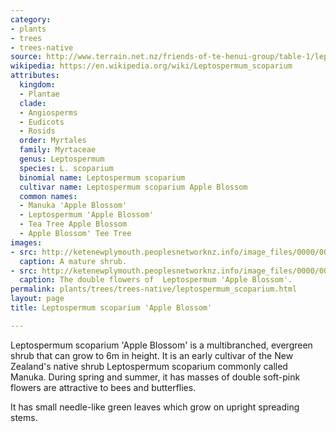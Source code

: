 ```yaml
---
category:
- plants
- trees
- trees-native
source: http://www.terrain.net.nz/friends-of-te-henui-group/table-1/leptospermum-scoparium-apple-blossom.html
wikipedia: https://en.wikipedia.org/wiki/Leptospermum_scoparium
attributes:
  kingdom:
  - Plantae
  clade:
  - Angiosperms
  - Eudicots
  - Rosids
  order: Myrtales
  family: Myrtaceae
  genus: Leptospermum
  species: L. scoparium
  binomial name: Leptospermum scoparium
  cultivar name: Leptospermum scoparium Apple Blossom
  common names:
  - Manuka 'Apple Blossom'
  - Leptospermum 'Apple Blossom'
  - Tea Tree Apple Blossom
  - Apple Blossom' Tee Tree
images:
- src: http://ketenewplymouth.peoplesnetworknz.info/image_files/0000/0012/7788/1-Leptospermum_scoparium_Apple_Blossom_.JPG
  caption: A mature shrub.
- src: http://ketenewplymouth.peoplesnetworknz.info/image_files/0000/0012/7793/1-Leptospermum_scoparium_Apple_Blossom_-004.JPG
  caption: The double flowers of  Leptospermum 'Apple Blossom'.
permalink: plants/trees/trees-native/leptospermum_scoparium.html
layout: page
title: Leptospermum scoparium 'Apple Blossom'

---
```

Leptospermum scoparium 'Apple Blossom' is a multibranched, evergreen shrub that can grow to 6m in height. It is an early cultivar of the New Zealand's native shrub Leptospermum scoparium commonly called Manuka. During spring and summer, it has masses of double soft-pink flowers are attractive to bees and butterflies.

It has small needle-like green leaves which grow on upright spreading stems.
